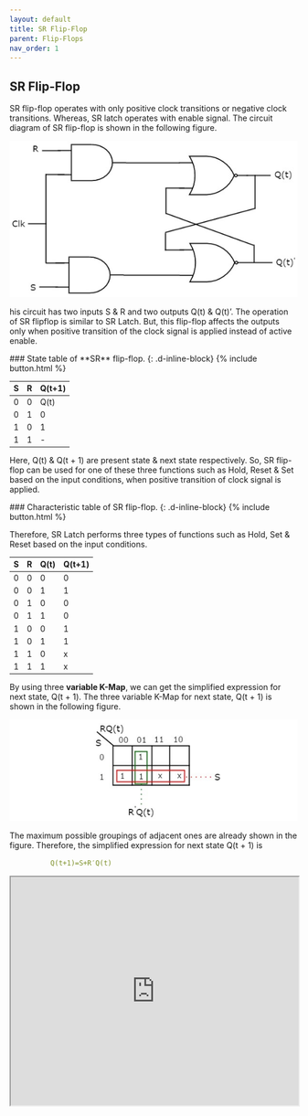 ```yaml
---
layout: default
title: SR Flip-Flop
parent: Flip-Flops
nav_order: 1
---
```


## SR Flip-Flop

SR flip-flop operates with only positive clock transitions or negative clock transitions. Whereas, SR latch operates with enable signal. The circuit diagram of SR flip-flop is shown in the following figure.

<div style="text-align:center"><img src="../../assets/images/sr_flipflop.jpg" /></div>

his circuit has two inputs S & R and two outputs Q(t) & Q(t)’. The operation of SR flipflop is similar to SR Latch. But, this flip-flop affects the outputs only when positive transition of the clock signal is applied instead of active enable.

<div class="main-sub-heading" markdown="1">
### State table of **SR** flip-flop.
{: .d-inline-block}
{% include button.html %}
</div>

| S      |    R    |   Q(t+1) |
|:-------|:--------|:---------|
|  0     |    0    |  Q(t)    |
|  0     |    1    |    0     |
|  1     |    0    |    1     |
|  1     |    1    |    -     |

Here, Q(t) & Q(t + 1) are present state & next state respectively. So, SR flip-flop can be used for one of these three functions such as Hold, Reset & Set based on the input conditions, when positive transition of clock signal is applied. 

<div class="main-sub-heading" markdown="1">
### Characteristic table of SR flip-flop.
{: .d-inline-block}
{% include button.html %}
</div>

Therefore, SR Latch performs three types of functions such as Hold, Set & Reset based on the input conditions.

| S      |    R    |   Q(t) |   Q(t+1) |
|:-------|:--------|:-------|:---------|
|0	|0	|0	|0|
|0	|0	|1	|1|
|0	|1	|0	|0|
|0	|1	|1	|0|
|1	|0	|0	|1|
|1	|0	|1	|1|
|1	|1	|0	|x|
|1	|1	|1	|x|

By using three **variable K-Map**, we can get the simplified expression for next state, Q(t + 1). The three variable K-Map for next state, Q(t + 1) is shown in the following figure.

<div style="text-align:center"><img src="../../assets/images/3_variable_k_map_next_state.jpg" /></div>

The maximum possible groupings of adjacent ones are already shown in the figure. Therefore, the simplified expression for next state Q(t + 1) is
```yaml
          Q(t+1)=S+R′Q(t)
```

<iframe width="100%" height="400px" src="https://circuitverse.org/simulator/embed/12264" id="projectPreview" scrolling="no" webkitAllowFullScreen mozAllowFullScreen allowFullScreen> </iframe>
